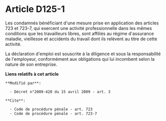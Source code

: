 # Article D125-1

Les condamnés bénéficiant d'une mesure prise en application des articles 723 et 723-7, qui exercent une activité
professionnelle dans les mêmes conditions que les travailleurs libres, sont affiliés au régime d'assurance maladie,
vieillesse et accidents du travail dont ils relèvent au titre de cette activité. 

La déclaration d'emploi est souscrite à la diligence et sous la responsabilité de l'employeur, conformément aux obligations
qui lui incombent selon la nature de son entreprise.

**Liens relatifs à cet article**

	**Modifié par**:

	  - Décret n°2009-420 du 15 avril 2009 - art. 3

	**Cite**:

	  - Code de procédure pénale - art. 723
	  - Code de procédure pénale - art. 723-7
